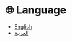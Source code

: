 # 🌐 Language

- [English](https://vl0-1.gitbook.io/vl-docs/documentation)
- [العربية](https://vl0-1.gitbook.io/vl-docs-ar/documentation)